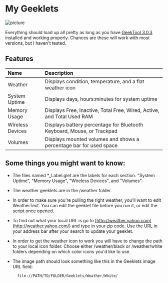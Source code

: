 My Geeklets
========
![picture](https://raw.github.com/allusis/geeklets/master/Screenshot.png)    

Everything should load up all pretty as long as you have [GeekTool 3.0.3](http://itunes.apple.com/us/app/geektool/id456877552?l=fr&ls=1&mt=12) installed and working properly. Chances are these will work with most versions, but I haven't tested. 

## Features
| Name          | Description   |
| :------------ | :------------ |
| Weather       | Displays condition, temperature, and a flat weather icon |
| System Uptime | Displays days, hours:minutes for system uptime |
| Memory Usage  | Displays Free, Inactive, Total Free, Wired, Active, and Total Used RAM |
| Wireless Devices | Displays battery percentage for Bluetooth Keyboard, Mouse, or Trackpad |
| Volumes          | Displays mounted volumes and shows a percentage bar for used space |







## Some things you might want to know:
* The files named *_Label.glet are the labels for each section. "System Uptime", "Memory Usage", "Wireless Devices", and "Volumes".
* The weather geeklets are in the /weather folder.
* In order to make sure you're pulling the right weather, you'll want to edit WeatherText. You can edit the geeklet file before you run it, or edit the script once opened.
* To find out what your local URL is go to [http://weather.yahoo.com](http://weather.yahoo.com/) and type in your zip code. Use the URL in your address bar after your search to update your geeklet. 
* In order to get the weather icon to work you will have to change the path to your local icon folder. Choose either /weather/black or /weather/white folders depending on which color icons you'd like to use. 
* The image path should look something like this in the Geeklets image URL field: 


        file://PATH/TO/FOLDER/Geeklets/Weather/White/ 



